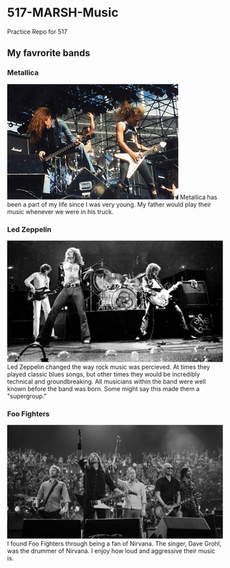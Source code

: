 # 517-MARSH-Music
 
 Practice Repo for 517

## My favrorite bands

### Metallica
![Metalica circa 1985](images/Metallica.png)
Metallica has been a part of my life since I was very young. My father would play their music whenever we were in his truck.
### Led Zeppelin
![Led Zeppelin](images/ledzeppelin.webp)
Led Zeppelin changed the way rock music was percieved. At times they played classic blues songs, but other times they would be incredibly technical and groundbreaking. All musicians within the band were well known before the band was born. Some might say this made them a "supergroup."
### Foo Fighters
![Foo Fighters](images/FooFighters.png)
I found Foo Fighters through being a fan of Nirvana. The singer, Dave Grohl, was the drummer of Nirvana. I enjoy how loud and aggressive their music is.